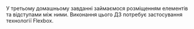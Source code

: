 У третьому домашньому завданні займаємося розміщенням елементів та відступами між ними. Виконання цього ДЗ потребує застосування технології Flexbox.
